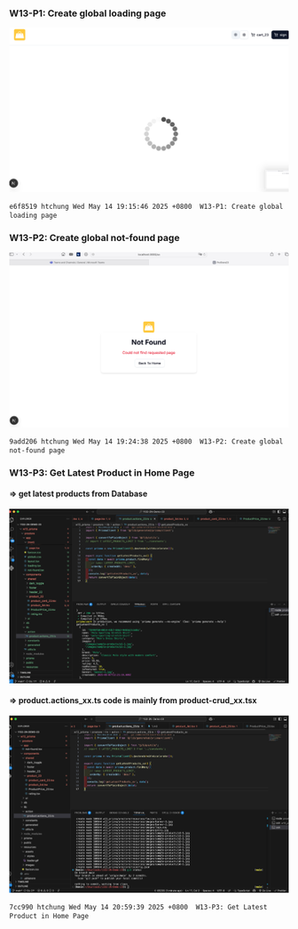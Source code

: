 ### W13-P1: Create global loading page
 
![](w13-p1.png)
 
```
e6f8519 htchung Wed May 14 19:15:46 2025 +0800  W13-P1: Create global loading page
```
 


### W13-P2: Create global not-found page
 
![](w13-p2.png)
 
```
9add206 htchung Wed May 14 19:24:38 2025 +0800  W13-P2: Create global not-found page
```



### W13-P3: Get Latest Product in Home Page
 
#### => get latest products from Database
 
![](w13-p3-1.png)
 
#### => product.actions_xx.ts code is mainly from product-crud_xx.tsx
 
![](w13-p3-2.png)
 
```
7cc990 htchung Wed May 14 20:59:39 2025 +0800  W13-P3: Get Latest Product in Home Page
```